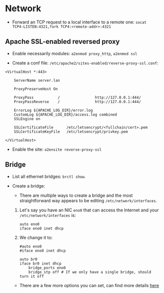 # Network

* Forward an TCP request to a local interface to a remote one: `socat TCP4-LISTEN:4321,fork TCP4:<remote-addr>:4321`

## Apache SSL-enabled reversed proxy

* Enable necessarily modules: `a2enmod proxy_http`, `a2enmod ssl`

* Create a conf file: `/etc/apache2/sites-enabled/reverse-proxy-ssl.conf`:

```
<VirtualHost *:443>

    ServerName server.lan

    ProxyPreserveHost On

    ProxyPass           /                http://127.0.0.1:444/
    ProxyPassReverse    /                http://127.0.0.1:444/

    ErrorLog ${APACHE_LOG_DIR}/error.log
    CustomLog ${APACHE_LOG_DIR}/access.log combined
    SSLEngine on

    SSLCertificateFile      /etc/letsencrypt/<fullchain/cert>.pem
    SSLCertificateKeyFile   /etc/letsencrypt/privkey.pem

</VirtualHost>
```

* Enable the site: `a2ensite reverse-proxy-ssl`

## Bridge

* List all ethernet bridges: `brctl show`.

* Create a bridge:

  * There are multiple ways to create a bridge and the most straightforward
  way appears to be editing `/etc/network/interfaces`.
  1. Let's say you have an NIC `eno0` that can access the Internet and
  your `/etc/network/interfaces` is:

      ```
      auto eno0
      iface eno0 inet dhcp
      ```

  1. We change it to:

      ```
      #auto eno0
      #iface eno0 inet dhcp

      auto br0
      iface br0 inet dhcp
          bridge_ports eno0
          bridge_stp off # If we only have a single bridge, should turn it off
      ```

  * There are a few more options you can set, can find more details
  [here](https://wiki.ubuntu.com/KvmWithBridge)
